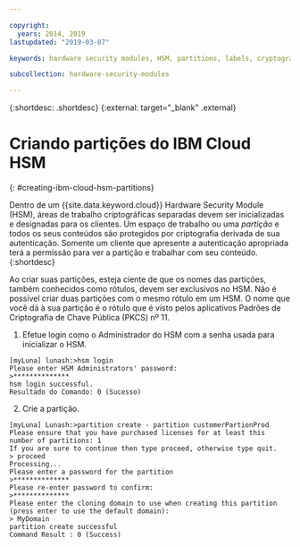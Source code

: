 ```yaml
---

copyright:
  years: 2014, 2019
lastupdated: "2019-03-07"

keywords: hardware security modules, HSM, partitions, labels, cryptographic, keys,

subcollection: hardware-security-modules

---
```


{:shortdesc: .shortdesc}
{:external: target="_blank" .external}

# Criando partições do IBM Cloud HSM
{: #creating-ibm-cloud-hsm-partitions}

Dentro de um {{site.data.keyword.cloud}} Hardware Security Module (HSM), áreas de trabalho criptográficas separadas devem ser inicializadas e designadas para os clientes. Um espaço de trabalho ou uma *partição* e todos os seus conteúdos são protegidos por criptografia derivada de sua autenticação. Somente um cliente que apresente a autenticação apropriada terá a permissão para ver a partição e trabalhar com seu conteúdo.
{:shortdesc}

Ao criar suas partições, esteja ciente de que os nomes das partições, também conhecidos como rótulos, devem ser exclusivos no HSM. Não é possível criar duas partições com o mesmo rótulo em um HSM. O nome que você dá à sua partição é o rótulo que é visto pelos aplicativos Padrões de Criptografia de Chave Pública (PKCS) nº 11.

1. Efetue login como o Administrador do HSM com a senha usada para inicializar o HSM.
```
[myLuna] lunash:>hsm login
Please enter HSM Administrators' password:
>**************
hsm login successful.
Resultado do Comando: 0 (Sucesso)
```
2. Crie a partição.
```
[myLuna] Lunash:>partition create - partition customerPartionProd
Please ensure that you have purchased licenses for at least this number of partitions: 1
If you are sure to continue then type proceed, otherwise type quit.
> proceed
Processing...
Please enter a password for the partition
>**************
Please re-enter password to confirm:
>**************
Please enter the cloning domain to use when creating this partition (press enter to use the default domain):
> MyDomain
partition create successful
Command Result : 0 (Success)
```
